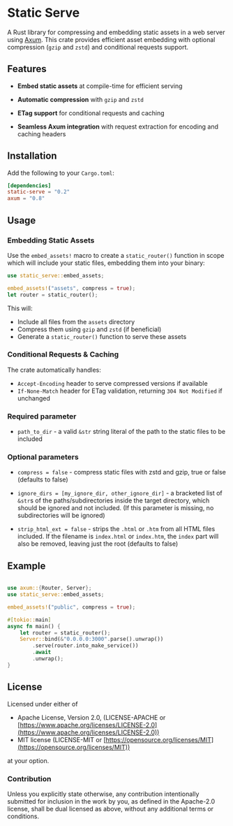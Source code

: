 # Static Serve

A Rust library for compressing and embedding static assets in a web server using [Axum](https://github.com/tokio-rs/axum). This crate provides efficient asset embedding with optional compression (`gzip` and `zstd`) and conditional requests support.

## Features

- **Embed static assets** at compile-time for efficient serving

- **Automatic compression** with `gzip` and `zstd`

- **ETag support** for conditional requests and caching

- **Seamless Axum integration** with request extraction for encoding and caching headers

## Installation

Add the following to your `Cargo.toml`:

```toml
[dependencies]
static-serve = "0.2"
axum = "0.8"
```

## Usage

### Embedding Static Assets

Use the `embed_assets!` macro to create a `static_router()` function in scope which will include your static files, embedding them into your binary:

```rust
use static_serve::embed_assets;

embed_assets!("assets", compress = true);
let router = static_router();
```

This will:

- Include all files from the `assets` directory
- Compress them using `gzip` and `zstd` (if beneficial)
- Generate a `static_router()` function to serve these assets

### Conditional Requests & Caching

The crate automatically handles:

- `Accept-Encoding` header to serve compressed versions if available
- `If-None-Match` header for ETag validation, returning `304 Not Modified` if unchanged

### Required parameter

- `path_to_dir` - a valid `&str` string literal of the path to the static files to be included

### Optional parameters

- `compress = false` - compress static files with zstd and gzip, true or false (defaults to false)

- `ignore_dirs = [my_ignore_dir, other_ignore_dir]` - a bracketed list of `&str`s of the paths/subdirectories inside the target directory, which should be ignored and not included. (If this parameter is missing, no subdirectories will be ignored)

- `strip_html_ext = false` - strips the `.html` or `.htm` from all HTML files included. If the filename is `index.html` or `index.htm`, the `index` part will also be removed, leaving just the root (defaults to false)

## Example

```rust

use axum::{Router, Server};
use static_serve::embed_assets;

embed_assets!("public", compress = true);

#[tokio::main]
async fn main() {
    let router = static_router();
    Server::bind(&"0.0.0.0:3000".parse().unwrap())
        .serve(router.into_make_service())
        .await
        .unwrap();
}
```

## License

Licensed under either of

- Apache License, Version 2.0, (LICENSE-APACHE or [https://www.apache.org/licenses/LICENSE-2.0](https://www.apache.org/licenses/LICENSE-2.0))
- MIT license (LICENSE-MIT or [https://opensource.org/licenses/MIT](https://opensource.org/licenses/MIT))

at your option.

### Contribution

Unless you explicitly state otherwise, any contribution intentionally submitted for inclusion in the work by you, as defined in the Apache-2.0 license, shall be dual licensed as above, without any additional terms or conditions.
